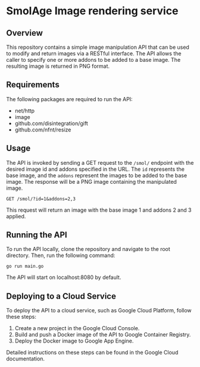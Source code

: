 # SmolAge Image rendering service

## Overview
This repository contains a simple image manipulation API that can be used to modify and return images via a RESTful interface. The API allows the caller to specify one or more addons to be added to a base image. The resulting image is returned in PNG format.

## Requirements

The following packages are required to run the API:

- net/http
- image
- github.com/disintegration/gift
- github.com/nfnt/resize

## Usage

The API is invoked by sending a GET request to the `/smol/` endpoint with the desired image id and addons specified in the URL. The `id` represents the base image, and the `addons` represent the images to be added to the base image. The response will be a PNG image containing the manipulated image.

`GET /smol/?id=1&addons=2,3`

This request will return an image with the base image 1 and addons 2 and 3 applied.

## Running the API

To run the API locally, clone the repository and navigate to the root directory. Then, run the following command:

`go run main.go`

The API will start on localhost:8080 by default.

## Deploying to a Cloud Service

To deploy the API to a cloud service, such as Google Cloud Platform, follow these steps:

1. Create a new project in the Google Cloud Console.
2. Build and push a Docker image of the API to Google Container Registry.
3. Deploy the Docker image to Google App Engine.

Detailed instructions on these steps can be found in the Google Cloud documentation.
